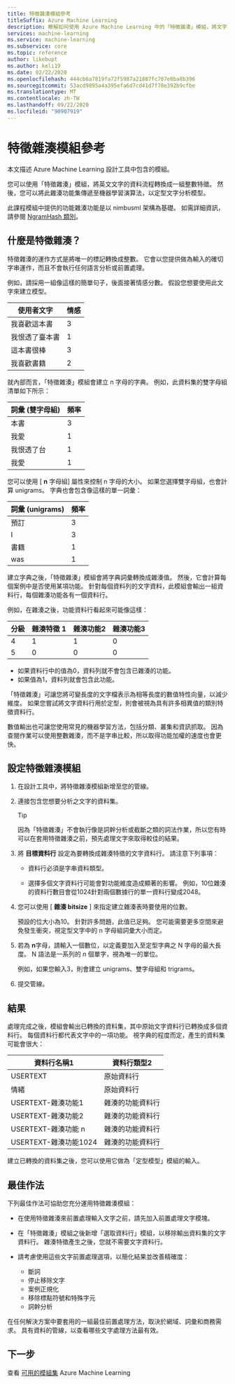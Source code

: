 ```yaml
---
title: 特徵雜湊模組參考
titleSuffix: Azure Machine Learning
description: 瞭解如何使用 Azure Machine Learning 中的「特徵雜湊」模組，將文字資料的特徵化。
services: machine-learning
ms.service: machine-learning
ms.subservice: core
ms.topic: reference
author: likebupt
ms.author: keli19
ms.date: 02/22/2020
ms.openlocfilehash: 444cb6a7819fa72f5987a21807fc707e0ba8b396
ms.sourcegitcommit: 53acd9895a4a395efa6d7cd41d7f78e392b9cfbe
ms.translationtype: MT
ms.contentlocale: zh-TW
ms.lasthandoff: 09/22/2020
ms.locfileid: "90907919"
---
```

# <a name="feature-hashing-module-reference"></a>特徵雜湊模組參考

本文描述 Azure Machine Learning 設計工具中包含的模組。

您可以使用「特徵雜湊」模組，將英文文字的資料流程轉換成一組整數特徵。 然後，您可以將此雜湊功能集傳遞至機器學習演算法，以定型文字分析模型。

此課程模組中提供的功能雜湊功能是以 nimbusml 架構為基礎。 如需詳細資訊，請參閱 [NgramHash 類別](https://docs.microsoft.com/python/api/nimbusml/nimbusml.feature_extraction.text.extractor.ngramhash?view=nimbusml-py-latest)。

## <a name="what-is-feature-hashing"></a>什麼是特徵雜湊？

特徵雜湊的運作方式是將唯一的標記轉換成整數。 它會以您提供做為輸入的確切字串運作，而且不會執行任何語言分析或前置處理。 

例如，請採用一組像這樣的簡單句子，後面接著情感分數。 假設您想要使用此文字來建立模型。

|使用者文字|情感|
|--------------|---------------|
|我喜歡這本書|3|
|我恨透了臺本書|1|
|這本書很棒|3|
|我喜歡書籍|2|

就內部而言，「特徵雜湊」模組會建立 n 字母的字典。 例如，此資料集的雙字母組清單如下所示：

|詞彙 (雙字母組) |頻率|
|------------|---------------|
|本書|3|
|我愛|1|
|我恨透了台|1|
|我愛|1|

您可以使用 [ **n** 字母組] 屬性來控制 n 字母的大小。 如果您選擇雙字母組，也會計算 unigrams。 字典也會包含像這樣的單一詞彙：

|詞彙 (unigrams) |頻率|
|------------|---------------|
|預訂|3|
|I|3|
|書籍|1|
|was|1|

建立字典之後，「特徵雜湊」模組會將字典詞彙轉換成雜湊值。 然後，它會計算每個案例中是否使用某項功能。 針對每個資料列的文字資料，此模組會輸出一組資料行，每個雜湊功能各有一個資料行。

例如，在雜湊之後，功能資料行看起來可能像這樣：

|分級|雜湊特徵 1|雜湊功能2|雜湊功能3|
|-----|-----|-----|-----|
|4|1|1|0|
|5|0|0|0|

* 如果資料行中的值為0，資料列就不會包含已雜湊的功能。
* 如果值為1，資料列就會包含此功能。

「特徵雜湊」可讓您將可變長度的文字檔表示為相等長度的數值特性向量，以減少維度。 如果您嘗試將文字資料行用於定型，則會被視為具有許多相異值的類別特徵資料行。

數值輸出也可讓您使用常見的機器學習方法，包括分類、叢集和資訊抓取。 因為查閱作業可以使用整數雜湊，而不是字串比較，所以取得功能加權的速度也會更快。

## <a name="configure-the-feature-hashing-module"></a>設定特徵雜湊模組

1.  在設計工具中，將特徵雜湊模組新增至您的管線。

1. 連接包含您想要分析之文字的資料集。

    > [!TIP]
    > 因為「特徵雜湊」不會執行像是詞幹分析或截斷之類的詞法作業，所以您有時可以在套用特徵雜湊之前，預先處理文字來取得較佳的結果。 

1. 將 **目標資料行** 設定為要轉換成雜湊特徵的文字資料行。 請注意下列事項：

    * 資料行必須是字串資料類型。
    
    * 選擇多個文字資料行可能會對功能維度造成顯著的影響。 例如，10位雜湊的資料行數目會從1024針對兩個數據行的單一資料行變成2048。

1. 您可以使用 [ **雜湊 bitsize** ] 來指定建立雜湊表時要使用的位數。
    
    預設的位大小為10。 針對許多問題，此值已足夠。 您可能需要更多空間來避免發生衝突，視定型文字中的 n 字母組詞彙大小而定。
    
1. 若為 **n**字母，請輸入一個數位，以定義要加入至定型字典之 N 字母的最大長度。 N 語法是一系列的 *n* 個單字，視為唯一的單位。

    例如，如果您輸入3，則會建立 unigrams、雙字母組和 trigrams。

1. 提交管線。

## <a name="results"></a>結果

處理完成之後，模組會輸出已轉換的資料集，其中原始文字資料行已轉換成多個資料行。 每個資料行都代表文字中的一項功能。 視字典的程度而定，產生的資料集可能會很大：

|資料行名稱1|資料行類型2|
|-------------------|-------------------|
|USERTEXT|原始資料行|
|情緒|原始資料行|
|USERTEXT-雜湊功能1|雜湊的功能資料行|
|USERTEXT-雜湊功能2|雜湊的功能資料行|
|USERTEXT-雜湊功能 n|雜湊的功能資料行|
|USERTEXT-雜湊功能1024|雜湊的功能資料行|

建立已轉換的資料集之後，您可以使用它做為「定型模型」模組的輸入。
 
## <a name="best-practices"></a>最佳作法

下列最佳作法可協助您充分運用特徵雜湊模組：

* 在使用特徵雜湊來前置處理輸入文字之前，請先加入前置處理文字模塊。 

* 在「特徵雜湊」模組之後新增「選取資料行」模組，以移除輸出資料集的文字資料行。 雜湊特徵產生之後，您就不需要文字資料行。
    
* 請考慮使用這些文字前置處理選項，以簡化結果並改善精確度：

    * 斷詞
    * 停止移除文字
    * 案例正規化
    * 移除標點符號和特殊字元
    * 詞幹分析  

在任何解決方案中要套用的一組最佳前置處理方法，取決於網域、詞彙和商務需求。 具有資料的管線，以查看哪些文字處理方法最有效。

## <a name="next-steps"></a>下一步
            
查看 [可用的模組集](module-reference.md) Azure Machine Learning 
